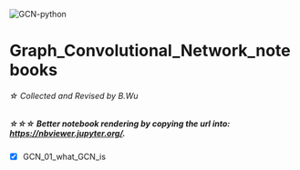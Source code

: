 ![GCN-python](https://img.shields.io/badge/Graph%20Convolutional%20Networks-python-brightgreen)

# Graph_Convolutional_Network_notebooks
###### ☆ Collected and Revised by B.Wu
##### ☆☆☆ Better notebook rendering by copying the url into: https://nbviewer.jupyter.org/.


+ [x] GCN_01_what_GCN_is
